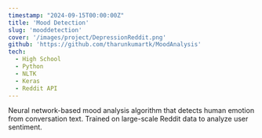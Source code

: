 ```yaml
---
timestamp: "2024-09-15T00:00:00Z"
title: 'Mood Detection'
slug: 'mooddetection'
cover: '/images/project/DepressionReddit.png'
github: 'https://github.com/tharunkumartk/MoodAnalysis'
tech:
  - High School
  - Python
  - NLTK
  - Keras
  - Reddit API
---
```


Neural network-based mood analysis algorithm that detects human emotion from conversation text. Trained on large-scale Reddit data to analyze user sentiment.

